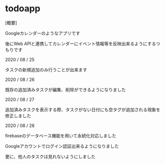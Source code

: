 # todoapp

[概要]

Googleカレンダーのようなアプリです

後にWeb APIと連携してカレンダーにイベント情報等を反映出来るようにするつもりです

2020 / 08 / 25

タスクの新規追加のみ行うことが出来ます

2020 / 08 / 26

既存の追加済みタスクが編集、削除ができるようになりました

2020 / 08 / 27

追加済みタスクを表示する際、タスクがない日付にも空タグが追加される現象を修正しました

2020 / 08 / 28

firebaseのデータベース機能を用いて永続化対応しました

Googleアカウントでログイン認証出来るようになりました

更に、他人のタスクは見れないようにしました
